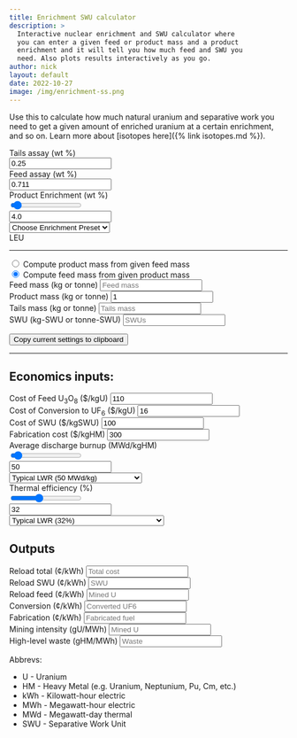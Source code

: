 ```yaml
---
title: Enrichment SWU calculator
description: >
  Interactive nuclear enrichment and SWU calculator where
  you can enter a given feed or product mass and a product
  enrichment and it will tell you how much feed and SWU you
  need. Also plots results interactively as you go.
author: nick
layout: default
date: 2022-10-27
image: /img/enrichment-ss.png
---
```


<div class="row">
<div class="col-md-12" markdown="1">

Use this to calculate how much natural uranium and separative work you need to get
a given amount of enriched uranium at a certain enrichment, and so on. Learn more about [isotopes here]({% link isotopes.md %}).

<div class="row">
<div class="col-md-2 text-nowrap" markdown="1">
Tails assay (wt %)
</div>
<div class="col-md-1 text-nowrap" markdown="1">
<input type="text" value="0.25" placeholder="Tails" class="form-control" id="tails-assay">
</div>
<div class="col-md-2">Feed assay (wt %)</div>
<div class="col-md-1"> 
<input type="text" value="0.711" placeholder="Feed assay" class="form-control" id="feed-assay">
</div>
</div>

<div class="row">
<label for="enrich" class="form-label">Product Enrichment (wt %)</label>
<div class="col-md-4" markdown="1">
<input type="range" value="4.0" step="0.1" class="form-range" id="enrich">
</div>
<div class="col-md-2" markdown="1">
<input type="text" value="4.0" class="form-control" id="enrich-text">
</div>
<div class="col-md-4" markdown="1">
<select class="form-select" aria-label="Presets" id="enrich-select">
  <option value="" selected>Choose Enrichment Preset</option>
  <option value="0.711">Natural Uranium (0.711%)</option>
  <option value="4.0">LEU (4%)</option>
  <option value="20.0">HALEU (20%)</option>
  <option value="90.0">Weapons-grade (90%)</option>
</select>
</div>
<div class="col-md-2" markdown="1" id="enrich-label">
LEU
</div>
</div>
<hr/>
<div class="form-check">
  <input class="form-check-input" type="radio" name="mode" value="0" id="productConstant">
  <label class="form-check-label" for="productConstant">
    Compute product mass from given feed mass
  </label>
</div>
<div class="form-check">
  <input class="form-check-input" type="radio" name="mode" value="1" id="inputConstant" checked>
  <label class="form-check-label" for="inputConstant">
    Compute feed mass from given product mass
  </label>
</div>

<div class="row">
<div class="col-md-3">
<label for="feed-mass" class="form-label">Feed mass (kg or tonne)</label>
<input type="text" value="" placeholder="Feed mass" class="form-control" id="feed-mass">
</div>
<div class="col-md-3">
<label for="product-mass" class="form-label">Product mass (kg or tonne)</label>
<input type="text" value="1" placeholder="Product mass" class="form-control" id="product-mass">
</div>
<div class="col-md-3">
<label for="tails-mass" class="form-label">Tails mass (kg or tonne)</label>
<input type="text" value="" placeholder="Tails mass" class="form-control" id="tails-mass" readonly>
</div>
<div class="col-md-3">
<label for="swu-mass" class="form-label">SWU (kg-SWU or tonne-SWU)</label>
<input type="text" value="" placeholder="SWUs" class="form-control" id="swu-mass" readonly>
</div>
</div>

<div class="row">
<div class="col-12" id='plot'> </div>
</div>

<div class="row">
<div class="col-12">
<p class="text-center">
<button id="save" class="btn btn-primary">
<i class="fa fa-clipboard fa-lg"></i> Copy current settings to clipboard</button></p>
 </div>
</div>

<hr/>
<h2>Economics inputs:</h2>
<div class="row">
<div class="col-md-3">
<label for="feed-cost" class="form-label">Cost of Feed U<sub>3</sub>O<sub>8</sub> ($/kgU)</label>
<input type="text" value="110" placeholder="Feed cost" class="form-control" id="feed-cost">
</div>
<div class="col-md-3">
<label for="conversion-cost" class="form-label">Cost of Conversion to UF<sub>6</sub> ($/kgU)</label>
<input type="text" value="16" placeholder="Conversion cost" class="form-control" id="conversion-cost">
</div>
<div class="col-md-3">
<label for="swu-cost" class="form-label">Cost of SWU ($/kgSWU)</label>
<input type="text" value="100" placeholder="SWU cost" class="form-control" id="swu-cost">
</div>
<div class="col-md-3">
<label for="fab-cost" class="form-label">Fabrication cost ($/kgHM)</label>
<input type="text" value="300" placeholder="Fabrication cost" class="form-control" id="fab-cost">
</div>
</div>

<div class="row">
<label for="burnup" class="form-label">Average discharge burnup (MWd/kgHM)</label>
<div class="col-md-4">
<input type="range" value="50" step="1" min="1" max="938" class="form-range" id="burnup">
</div>
<div class="col-md-2" markdown="1">
<input type="text" value="50" class="form-control" id="burnup-text">
</div>
<div class="col-md-4" markdown="1">
<select class="form-select" aria-label="Presets" id="burnup-select">
  <option value="">Choose burnup preset</option>
  <option value="7">CANDU (7 MWd/kg)</option>
  <option value="50" selected>Typical LWR (50 MWd/kg)</option>
  <option value="200">Deep burn open cycle (200 MWd/kg)</option>
  <option value="800">Multi-recycle breeder (800 MWd/kg)</option>
</select>
</div>
</div>

<div class="row">
<label for="eff" class="form-label">Thermal efficiency (%)</label>
<div class="col-md-4">
<input type="range" value="32" step="1" min="1" max="80" class="form-range" id="eff">
</div>
<div class="col-md-2" markdown="1">
<input type="text" value="32" class="form-control" id="eff-text">
</div>
<div class="col-md-4" markdown="1">
<select class="form-select" aria-label="Presets" id="eff-select">
  <option value="">Choose efficiency preset</option>
  <option value="6">Thermionic (6%)</option>
  <option value="32" selected>Typical LWR (32%)</option>
  <option value="39" >Sodium-cooled reactor (39%)</option>
  <option value="43">High-temperature gas-cooled reactor (43%)</option>
</select>
</div>
</div>

<!--
  total power maybe useful later for total costs/initial core size/financing

<div class="row">
<label for="eff" class="form-label">Total Electric Power (MWe)</label>
<div class="col-md-4">
<input type="range" value="1110" step="1" min="0" max="3000" class="form-range" id="power">
</div>
<div class="col-md-2" markdown="1">
<input type="text" value="1110" class="form-control" id="power-text">
</div>
<div class="col-md-4" markdown="1">
<select class="form-select" aria-label="Presets" id="power-select">
  <option value="">Choose power preset</option>
  <option value="1">1 MWe microreactor (PM-1)</option>
  <option value="10" >10 MWe small reactor (MH-1A)</option>
  <option value="50" >50 MWe small reactor (NuScale)</option>
  <option value="300" selected>300 MWe medium reactor (BWRX-300)</option>
  <option value="769" >769 MWe large reactor (Palisades 1)</option>
  <option value="1141">1141 MWe large reactor (Fermi 2)</option>
  <option value="1600">1600 MWe large reactor (Olkiluoto 3)</option>
</select>
</div>
</div>
-->
<h2>Outputs</h2>
<div class="row">
<div class="col-md-2">
<label for="reload-total-cost" class="form-label">Reload total (¢/kWh)</label>
<input type="text" value="" placeholder="Total cost" class="form-control" id="reload-total-cost" readonly>
</div>
<div class="col-md-2">
<label for="reload-swu-cost" class="form-label">Reload SWU (¢/kWh)</label>
<input type="text" value="" placeholder="SWU" class="form-control" id="reload-swu-cost" readonly>
</div>
<div class="col-md-2">
<label for="reload-feed-cost" class="form-label">Reload feed (¢/kWh)</label>
<input type="text" value="" placeholder="Mined U" class="form-control" id="reload-feed-cost" readonly>
</div>
<div class="col-md-2">
<label for="reload-conv-cost" class="form-label">Conversion (¢/kWh)</label>
<input type="text" value="" placeholder="Converted UF6" class="form-control" id="reload-conv-cost" readonly>
</div>
<div class="col-md-2">
<label for="reload-fab-cost" class="form-label">Fabrication (¢/kWh)</label>
<input type="text" value="" placeholder="Fabricated fuel" class="form-control" id="reload-fab-cost" readonly>
</div>
</div>

<div class="row">
<div class="col-md-3">
<label for="reload-feed-mass" class="form-label">Mining intensity (gU/MWh)</label>
<input type="text" value="" title="How much uranium you have to mine per kWh generated" placeholder="Mined U" class="form-control" id="reload-feed-mass" readonly>
</div>
<div class="col-md-3">
<label for="waste-per-kwh" class="form-label">High-level waste (gHM/MWh)</label>
<input type="text" value="" placeholder="Waste" class="form-control" id="waste-per-kwh" readonly>
</div>
</div>

Abbrevs:

<ul>
  <li>U - Uranium</li>
  <li>HM - Heavy Metal (e.g. Uranium, Neptunium, Pu, Cm, etc.)</li>
  <li>kWh - Kilowatt-hour electric</li>
  <li>MWh - Megawatt-hour electric</li>
  <li>MWd - Megawatt-day thermal</li>
  <li>SWU - Separative Work Unit</li>
</ul>

<script src='https://cdn.plot.ly/plotly-2.16.1.min.js'></script>

<script>


let range=document.getElementById("enrich");
let number=document.getElementById('enrich-text')
let select=document.getElementById('enrich-select')
let tails_assay=document.getElementById('tails-assay')
let feed_assay=document.getElementById('feed-assay')
let feed_mass=document.getElementById('feed-mass')
let product_mass=document.getElementById('product-mass')
let tails_mass=document.getElementById('tails-mass')
let swu=document.getElementById('swu-mass')
let mode=document.getElementById('mode')
let prod_const=document.getElementById('productConstant')
let save=document.getElementById('save')
let burange=document.getElementById("burnup");
let bunumber=document.getElementById('burnup-text')
let buselect=document.getElementById('burnup-select')
let effrange=document.getElementById("eff");
let effnumber=document.getElementById('eff-text')
let effselect=document.getElementById('eff-select')
let powerrange=document.getElementById("power");
let powernumber=document.getElementById('power-text')
let powerselect=document.getElementById('power-select')
let feedcost=document.getElementById('feed-cost')
let swucost=document.getElementById('swu-cost')
let fabcost=document.getElementById('fab-cost')
let convcost=document.getElementById('conversion-cost')
let reload_total_cost=document.getElementById('reload-total-cost')
let reload_swu_cost=document.getElementById('reload-swu-cost')
let reload_feed_cost=document.getElementById('reload-feed-cost')
let reload_fab_cost=document.getElementById('reload-fab-cost')
let reload_conv_cost=document.getElementById('reload-conv-cost')
let reload_waste=document.getElementById('waste-per-kwh')
let reload_feed_mass=document.getElementById('reload-feed-mass')

tails_assay.addEventListener("input",(e)=>{
  computeFeed();
})
feed_assay.addEventListener("input",(e)=>{
  computeFeed();
})
product_mass.addEventListener("input",(e)=>{
  computeFeed();
})
feed_mass.addEventListener("input",(e)=>{
  computeFeed();
})
range.addEventListener("input",(e)=>{
    let val = parseFloat(e.target.value);
    if (val<parseFloat(feed_assay.value)) {
        return
    }
  number.value=val;
  select.value=""
  setRange(val);
  computeFeed();
})
number.addEventListener("input",(e)=>{
  range.value=e.target.value;
  select.value=""
  setRange(e.target.value);
  computeFeed();
})
select.addEventListener("change",(e)=>{
    if (!e.target.value) {
        return;
    }
    number.value=e.target.value;
    range.value=e.target.value;
    setRange(e.target.value);
    computeFeed();
})

save.addEventListener("click", (e) => {
  copySettingsToClipboard();
})


// burnup
burange.addEventListener("input",(e)=>{
    let val = parseFloat(e.target.value);
  bunumber.value=val;
  buselect.value=""
  computeCost();
})
bunumber.addEventListener("input",(e)=>{
  burange.value=e.target.value;
  buselect.value=""
  computeCost();
})
buselect.addEventListener("change",(e)=>{
    if (!e.target.value) {
        return;
    }
    bunumber.value=e.target.value;
    burange.value=e.target.value;
    computeCost();
})

// efficiency
effrange.addEventListener("input",(e)=>{
  let val = parseFloat(e.target.value);
  effnumber.value=val;
  effselect.value=""
  computeCost();
})
effnumber.addEventListener("input",(e)=>{
  effrange.value=e.target.value;
  effselect.value=""
  computeCost();
})
effselect.addEventListener("change",(e)=>{
    if (!e.target.value) {
        return;
    }
    effnumber.value=e.target.value;
    effrange.value=e.target.value;
    computeCost();
})

/*
// power
powerrange.addEventListener("input",(e)=>{
    let val = parseFloat(e.target.value);
  powernumber.value=val;
  powerselect.value=""
})
powernumber.addEventListener("input",(e)=>{
  powerrange.value=e.target.value;
  powerselect.value=""
})
powerselect.addEventListener("change",(e)=>{
    if (!e.target.value) {
        return;
    }
    powernumber.value=e.target.value;
    powerrange.value=e.target.value;
})
*/

function setRange(val) {
    let label=document.getElementById("enrich-label");
    if (val>=0.0 && val<0.7) {
        label.innerHTML="Depleted";
    }
    else if (val==0.7) {
        label.innerHTML="Natural";
    }
    else if (val>0.7 && val<=5) {
        label.innerHTML="LEU";
    }
    else if (val>5 && val<=20.0) {
        label.innerHTML="HALEU";
    }
    else if (val>20.0 && val<=99.0) {
        label.innerHTML="HEU";
    }
    else if (val>99.0 && val<=100.0) {
        label.innerHTML="😲";
    }
    else {
        label.innerHTML="Impossible";
    }
}


function computeFeed() {
    // Compute feed and SWU given desired product and enrichment
    // compute MF/MP = feed factor
    let mode = document.querySelector('input[name="mode"]:checked').value
    let feed_factor= get_feed_factor();
    if (mode=="1") {
        feed_mass.value = (feed_factor * product_mass.value).toFixed(3);
    }
    else {
        product_mass.value = (feed_mass.value/feed_factor).toFixed(3);
    }
    let swu_factor=get_swu_factor(feed_factor)
    swu.value = (swu_factor * product_mass.value).toFixed(3);
    tails_mass.value = (feed_mass.value - product_mass.value).toFixed(3);

    // update plot data
    let u238 = {
        x: ['Feed', 'Product', 'Tails'],
        y: [feed_mass.value*(1-feed_assay.value/100.0), 
            product_mass.value*(1-number.value/100.0), 
            tails_mass.value*(1-tails_assay.value/100.0)
        ],
        name: 'U238',
        type: 'bar'
    };
    let u235 = {
        x: ['Feed', 'Product', 'Tails'],
        y: [feed_mass.value*(feed_assay.value/100.0), 
            product_mass.value*(number.value/100.0), 
            tails_mass.value*(tails_assay.value/100.0)
        ],
        name: 'U235',
        type: 'bar'
    };

    var data=[u238, u235];
    Plotly.react('plot', data, layout);
    computeCost();
}



function computeCost() {
    // we want to know $SWU/kWh, $Feed/kWh, $Fab/kWh and total cost for plotting
    // so we need SWU = SWUfactor*product * swu cost
    // product = how much fuel is needed to make a kWh
    // kg = 1 kWe * 1 hour * 1/eff [MWt/MWe] * 1/24 [day/hour] * 1/burnup [kg/(MWt*day)] * 1000 kW/MW)
    let feed_factor = get_feed_factor();
    let swu_factor = get_swu_factor(feed_factor)

    let prod_kg_per_kwe = 100.0/(effnumber.value * 24.0 * burnup.value * 1000.0);
    let swu_per_kwe = prod_kg_per_kwe * swu_factor;
    let feed_per_kwe = prod_kg_per_kwe * feed_factor;

    // convert to cents
    let swu_cost_per_kwe = swu_per_kwe * swucost.value*100;
    let feed_cost_per_kwe = feed_per_kwe * feedcost.value*100
    let fab_cost_per_kwe = prod_kg_per_kwe*fabcost.value*100
    let conv_cost_per_kwe = feed_per_kwe*convcost.value*100

    let tcost = swu_cost_per_kwe + feed_cost_per_kwe + conv_cost_per_kwe + fab_cost_per_kwe;
    reload_total_cost.value = tcost.toFixed(3);
    reload_swu_cost.value = swu_cost_per_kwe.toFixed(3);
    reload_feed_cost.value = feed_cost_per_kwe.toFixed(3);
    reload_fab_cost.value = fab_cost_per_kwe.toFixed(3);
    reload_conv_cost.value = conv_cost_per_kwe.toFixed(3);
    reload_waste.value = (prod_kg_per_kwe*1000000).toFixed(3);
    reload_feed_mass.value = (feed_per_kwe*1000000).toFixed(3);
}

function vx(x) {
    // value function: gotta convert percentages to fraction
    let xn = Number(x/100.0);
    return (1.0-2*xn) * Math.log((1.0-xn)/xn);
}

function get_feed_factor(){ 
  // feed factor = F/P
  return (number.value - tails_assay.value)/(feed_assay.value-tails_assay.value);

}

function get_swu_factor(feed_factor) {
  // swufactor= SWU/MP
  let vxt = vx(tails_assay.value)
  return (vx(number.value) - vxt) -  feed_factor*(vx(feed_assay.value)-vxt);
}


function setInputVals() {
  // These can all be passed in as query params
  const input = new URLSearchParams(window.location.search);
  tails_assay.value = input.get("tails-assay") || 0.25;
  feed_assay.value = input.get("feed-assay") || 0.711;
  number.value = input.get("enrich") || 4.0;
  range.value = number.value;
  setRange(number.value);
  feed_mass.value = input.get("feed-mass") || 0;
  product_mass.value = input.get("product-mass") || 1;
  feed_mass.value = input.get("feed-mass") || 1;
  if (input.get("mode") == "0") {
      // check a checkbox
      prod_const.checked=true
  };
}

function copySettingsToClipboard() {
  let params = new URLSearchParams([
    ["tails-assay", tails_assay.value], 
    ["feed-assay", feed_assay.value],
    ["enrich", number.value],
    ["feed-mass", feed_mass.value],
    ["product-mass", product_mass.value],
    ["mode", prod_const.checked ? "0" : "1"],
  ]);

  let text = new URL(`${location.protocol + '//' + location.host + location.pathname}?${params}`);
  navigator.clipboard.writeText(text);
}

var trace1 = {
  x: ['Feed', 'Product', 'Tails'],
  y: [20, 14, 23],
  name: 'U238',
  type: 'bar'
};

var trace2 = {
  x: ['Feed', 'Product', 'Tails'],
  y: [12, 18, 29],
  name: 'U235',
  type: 'bar'
};

var data = [trace1, trace2];

var layout = {barmode: 'stack', yaxis: {
    type: 'log', autorange: true, 
}, 
autosize: true,
  margin: {
      t: 0
    },
};

Plotly.newPlot('plot', data, layout);

window.onresize = function() {
    Plotly.relayout('plot', {})
}

// compute initial values
setInputVals();
computeFeed();


</script>

</div>
</div>
